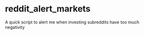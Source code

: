 # reddit_alert_markets
A quick script to alert me when investing subreddits have too much negativity
